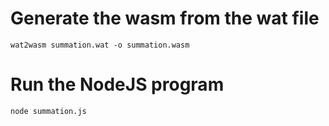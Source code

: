 # Generate the wasm from the wat file
`wat2wasm summation.wat -o summation.wasm`

# Run the NodeJS program
`node summation.js`